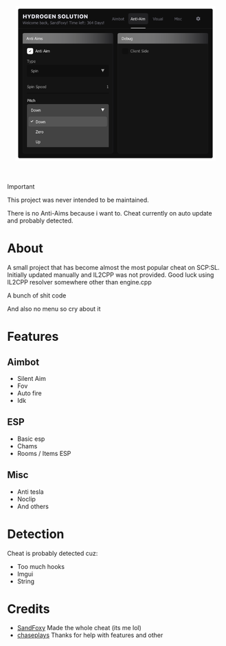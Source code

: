 <br/>
<p align="center">
  <a href="https://github.com/SandFoxy/SCPSL-Cheat/">
    <img src="Menu.png" alt="Menu" width="466,6" height="360">
  </a>
  <br>
  <br>
  <br>
</p>

> [!IMPORTANT]
> This project was never intended to be maintained.
> 
> There is no Anti-Aims because i want to.
> Cheat currently on auto update and probably detected.

# About

A small project that has become almost the most popular cheat on SCP:SL. Initially updated manually and IL2CPP was not provided. Good luck using IL2CPP resolver somewhere other than engine.cpp

A bunch of shit code

And also no menu so cry about it

# Features

## Aimbot
* Silent Aim
* Fov
* Auto fire
* Idk

## ESP
* Basic esp
* Chams
* Rooms / Items ESP

## Misc
* Anti tesla
* Noclip
* And others

# Detection

Cheat is probably detected cuz:
* Too much hooks
* Imgui
* String

# Credits

* [SandFoxy](https://github.com/SandFoxy) Made the whole cheat (its me lol)
* [chaseplays](https://www.unknowncheats.me/forum/members/2769677.html) Thanks for help with features and other
